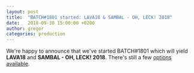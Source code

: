 ```yaml
---
layout: post
title:  "BATCH#1801 started: LAVA18 & SAMBAL - OH, LECK! 2018"
date:   2018-09-30 15:00:00 +0200
author: gregor
categories: production
---
```


We're happy to announce that we've started BATCH#1801 which will yield **LAVA18** and **SAMBAL - OH, LECK! 2018**.
There's still a few [options available](/options).
